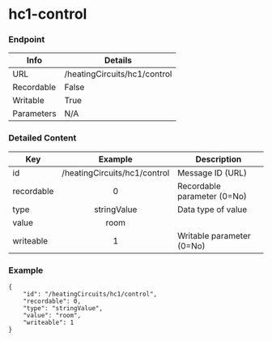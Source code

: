 # hc1-control



### Endpoint

| Info  | Details |
| ------------- | ------------- |
| URL   | /heatingCircuits/hc1/control   |
| Recordable   | False   |
| Writable   | True   |
| Parameters  | N/A |

### Detailed Content

|  Key  | Example | Description |
| ------------- | :------: | ------------------------------ |
|  id | /heatingCircuits/hc1/control | Message ID (URL) |
|  recordable | 0 | Recordable parameter (0=No) |
|  type | stringValue | Data type of value |
|  value | room |  |
|  writeable | 1 | Writable parameter (0=No) |



### Example
```
{
    "id": "/heatingCircuits/hc1/control",
    "recordable": 0,
    "type": "stringValue",
    "value": "room",
    "writeable": 1
}
```
